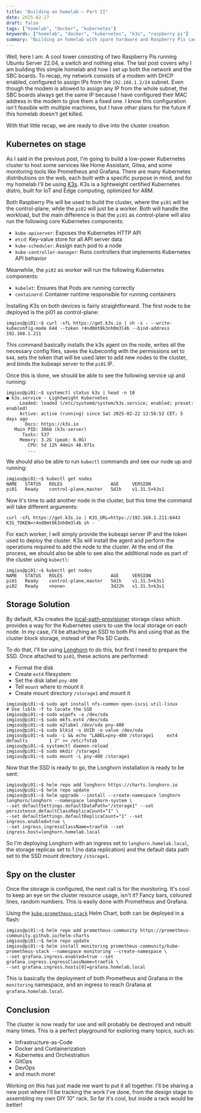 ```yaml
---
title: "Building an homelab — Part II"
date: 2025-02-27
draft: false
tags: ["homelab", "docker", "kubernetes"]
keywords: ["homelab", "docker", "kubernetes", "k3s", "raspberry pi"]
summary: "Building an homelab with spare hardware and Raspberry Pis can be funny as well as educational. This post covers a Kubernetes homelab built by using two Raspberry Pi 4 nodes."
---
```


Well, here I am. A cool tower consisting of two Raspberry Pis running Ubuntu Server 22.04, a switch and nothing else. The last post covers why I am building this simple homelab and how I set up both the network and the SBC boards. To recap, my network consists of a modem with DHCP enabled, configured to assign IPs from the `192.168.1.2/24` subnet. Even though the modem is allowed to assign any IP from the whole subnet, the SBC boards always get the same IP because I have configured their MAC address in the modem to give them a fixed one. I know this configuration isn't feasible with multiple machines, but I have other plans for the future if this homelab doesn't get killed.

With that little recap, we are ready to dive into the cluster creation.

## Kubernetes on stage

As I said in the previous post, I'm going to build a low-power Kubernetes cluster to host some services like Home Assistant, Gitea, and some monitoring tools like Prometheus and Grafana. There are many Kubernetes distributions on the web, each built with a specific purpose in mind, and for my homelab I'll be using [K3s](https://k3s.io/). K3s is a lightweight certified Kubernetes distro, built for IoT and Edge computing, optimized for ARM.

Both Raspberry Pis will be used to build the cluster, where the `pi01` will be the control-plane, while the `pi02` will just be a worker. Both will handle the workload, but the main difference is that the `pi01` as control-plane will also run the following core Kubernetes components:

- `kube-apiserver`: Exposes the Kubernetes HTTP API
- `etcd`: Key-value store for all API server data
- `kube-scheduler`: Assign each pod to a node
- `kube-controller-manager`: Runs controllers that implements Kubernetes API behavior

Meanwhile, the `pi02` as worker will run the following Kubernetes components:

- `kubelet`: Ensures that Pods are running correctly
- `containerd`: Container runtime responsible for running containers

Installing K3s on both devices is fairly straightforward. The first node to be deployed is the pi01 as control-plane:

```shell
imgios@pi01:~$ curl -sfL https://get.k3s.io | sh -s - --write-kubeconfig-mode 644 --token r4nd0mt0k3nh0m3l4b --bind-address 192.168.1.211
```

This command basically installs the k3s agent on the node, writes all the necessary config files, saves the kubeconfig with the permissions set to `644`, sets the token that will be used later to add new nodes to the cluster, and binds the kubeapi server to the `pi01` IP.

Once this is done, we should be able to see the following service up and running:

```shell
imgios@pi01:~$ systemctl status k3s | head -n 10
● k3s.service - Lightweight Kubernetes
     Loaded: loaded (/etc/systemd/system/k3s.service; enabled; preset: enabled)
     Active: active (running) since Sat 2025-02-22 13:56:53 CET; 5 days ago
       Docs: https://k3s.io
   Main PID: 3868 (k3s-server)
      Tasks: 537
     Memory: 3.2G (peak: 6.0G)
        CPU: 5d 12h 44min 48.971s
        ...
```

We should also be able to run `kubectl` commands and see our node up and running:

```shell
imgios@pi01:~$ kubectl get nodes
NAME   STATUS   ROLES                  AGE     VERSION
pi01   Ready    control-plane,master   5d1h    v1.31.5+k3s1
```

Now it's time to add another node in the cluster, but this time the command will take different arguments:

```shell
curl -sfL https://get.k3s.io | K3S_URL=https://192.168.1.211:6443 K3S_TOKEN=r4nd0mt0k3nh0m3l4b sh -
```

For each worker, I will simply provide the kubeapi server IP and the token used to deploy the cluster. K3s will install the agent and perform the operations required to add the node to the cluster. At the end of the process, we should also be able to see also the additional node as part of the cluster using `kubectl`:

```shell
imgios@pi01:~$ kubectl get nodes
NAME   STATUS   ROLES                  AGE     VERSION
pi01   Ready    control-plane,master   5d1h    v1.31.5+k3s1
pi02   Ready    <none>                 3d22h   v1.31.5+k3s1
```

## Storage Solution

By default, K3s creates the [local-path-provisioner](https://github.com/rancher/local-path-provisioner) storage class which provides a way for the Kubernetes users to use the local storage on each node. In my case, I'll be attaching an SSD to both Pis and using that as the cluster block storage, instead of the Pis SD Cards.

To do that, I'll be using [Longhorn](https://longhorn.io/) to do this, but first I need to prepare the SSD. Once attached to `pi01`, these actions are performed:

- Format the disk
- Create `ext4` filesystem
- Set the disk label `pny-400`
- Tell `mount` where to mount it
- Create mount directory `/storage1` and mount it

```shell
imgios@pi01:~$ sudo apt install nfs-common open-iscsi util-linux
# Use lsblk -f to locate the SSD
imgios@pi01:~$ sudo wipefs -a /dev/sda
imgios@pi01:~$ sudo mkfs.ext4 /dev/sda
imgios@pi01:~$ sudo e2label /dev/sda pny-480
imgios@pi01:~$ sudo blkid -s UUID -o value /dev/sda
imgios@pi01:~$ sudo -i && echo "LABEL=pny-480 /storage1		ext4	defaults		1 2" >> /etc/fstab
imgios@pi01:~$ systemctl daemon-reload
imgios@pi01:~$ sudo mkdir /storage1 
imgios@pi01:~$ sudo mount -L pny-480 /storage1
```

Now that the SSD is ready to go, the Longhorn installation is ready to be sent:

```shell
imgios@pi01:~$ helm repo add longhorn https://charts.longhorn.io
imgios@pi01:~$ helm repo update
imgios@pi01:~$ helm upgrade --install --create-namespace longhorn longhorn/longhorn --namespace longhorn-system \
--set defaultSettings.defaultDataPath="/storage1" --set persistence.defaultClassReplicaCount="1" \
--set defaultSettings.defaultReplicaCount="1" --set ingress.enabled=true \
--set ingress.ingressClassName=traefik --set ingress.host=longhorn.homelab.local
```

So I'm deploying Longhorn with an ingress set to `longhorn.homelab.local`, the storage replicas set to 1 (no data replication) and the default data path set to the SSD mount directory `/storage1`.

## Spy on the cluster

Once the storage is configured, the next call is for the monitoring. It's cool to keep an eye on the cluster resource usage, isn't it? Fancy bars, coloured lines, random numbers. This is easily done with Prometheus and Grafana.

Using the [`kube-prometheus-stack`](https://github.com/prometheus-community/helm-charts/tree/main/charts/kube-prometheus-stack) Helm Chart, both can be deployed in a flash:

```shell
imgios@pi01:~$ helm repo add prometheus-community https://prometheus-community.github.io/helm-charts
imgios@pi01:~$ helm repo update
imgios@pi01:~$ helm install monitoring prometheus-community/kube-prometheus-stack --namespace monitoring --create-namespace \
--set grafana.ingress.enabled=true --set grafana.ingress.ingressClassName=traefik \
--set grafana.ingress.hosts[0]=grafana.homelab.local
```

This is basically the deployment of both Prometheus and Grafana in the `monitoring` namespace, and an ingress to reach Grafana at `grafana.homelab.local`.

## Conclusion
The cluster is now ready for use and will probably be destroyed and rebuilt many times. This is a perfect playground for exploring many topics, such as:

- Infrastructure-as-Code
- Docker and Containerization
- Kubernetes and Orchestration
- GitOps
- DevOps
- and much more!

Working on this has just made me want to put it all together. I'll be sharing a new post where I'll be tracking the work I've done, from the design stage to assembling my own DIY 10" rack. So far it's cool, but inside a rack would be better!
